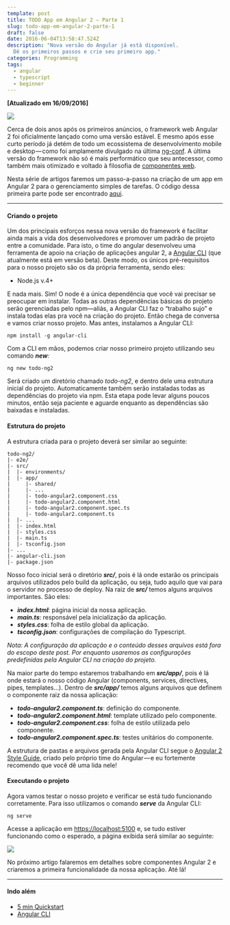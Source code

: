 ```yaml
---
template: post
title: TODO App em Angular 2 — Parte 1
slug: todo-app-em-angular-2-parte-1
draft: false
date: 2016-06-04T13:58:47.524Z
description: "Nova versão do Angular já está disponível.
  Dê os primeiros passos e crie seu primeiro app."
categories: Programming
tags:
  - angular
  - typescript
  - beginner
---
```


**\[Atualizado em 16/09/2016\]**

![](/media/todo-app-angular-1.cover.jpeg)

Cerca de dois anos após os primeiros anúncios, o framework web Angular 2 foi oficialmente lançado como uma versão estável. E mesmo após esse curto período já detém de todo um ecossistema de desenvolvimento mobile e desktop — como foi amplamente divulgado na última [ng-conf](https://www.youtube.com/watch?v=gdlpE9vPQFs). A última versão do framework não só é mais performático que seu antecessor, como também mais otimizado e voltado à filosofia de [componentes web](https://www.w3.org/wiki/WebComponents/).

Nesta série de artigos faremos um passo-a-passo na criação de um app em Angular 2 para o gerenciamento simples de tarefas. O código dessa primeira parte pode ser encontrado [aqui](https://gitlab.com/avantez/todo-ng2/tree/part1).

---

#### Criando o projeto

Um dos principais esforços nessa nova versão do framework é facilitar ainda mais a vida dos desenvolvedores e promover um padrão de projeto entre a comunidade. Para isto, o time do angular desenvolveu uma ferramenta de apoio na criação de aplicações angular 2, a [Angular CLI](https://github.com/angular/angular-cli) (que atualmente está em versão beta). Deste modo, os únicos pré-requisitos para o nosso projeto são os da própria ferramenta, sendo eles:

-   Node.js v.4+

E nada mais. Sim! O node é a única dependência que você vai precisar se preocupar em instalar. Todas as outras dependências básicas do projeto serão gerenciadas pelo npm—aliás, a Angular CLI faz o “trabalho sujo” e instala todas elas pra você na criação do projeto. Então chega de conversa e vamos criar nosso projeto. Mas antes, instalamos a Angular CLI:

```
npm install -g angular-cli
```

Com a CLI em mãos, podemos criar nosso primeiro projeto utilizando seu comando **_new_**_:_

```
ng new todo-ng2
```

Será criado um diretório chamado _todo-ng2_, e dentro dele uma estrutura inicial do projeto. Automaticamente também serão instaladas todas as dependências do projeto via npm. Esta etapa pode levar alguns poucos minutos, então seja paciente e aguarde enquanto as dependências são baixadas e instaladas.

#### Estrutura do projeto

A estrutura criada para o projeto deverá ser similar ao seguinte:

```
todo-ng2/
|- e2e/
|- src/
|  |- environments/ 
|  |- app/
|     |- shared/
|     |- ...
|     |- todo-angular2.component.css
|     |- todo-angular2.component.html
|     |- todo-angular2.component.spec.ts
|     |- todo-angular2.component.ts
|  |- ...
|  |- index.html
|  |- styles.css
|  |- main.ts
|  |- tsconfig.json
|- ...
|- angular-cli.json
|- package.json
```

Nosso foco inicial será o diretório **_src/_**, pois é lá onde estarão os principais arquivos utilizados pelo build da aplicação, ou seja, tudo aquilo que vai para o servidor no processo de deploy. Na raiz de **_src/_** temos alguns arquivos importantes. São eles:

-   **_index.html_**: página inicial da nossa aplicação.
-   **_main.ts_**: responsável pela inicialização da aplicação.
-   **_styles.css_**: folha de estilo global da aplicação.
-   **_tsconfig.json_**: configurações de compilação do Typescript.

_Nota: A configuração da aplicação e o conteúdo desses arquivos está fora do escopo deste post. Por enquanto usaremos as configurações predefinidas pela Angular CLI na criação do projeto._

Na maior parte do tempo estaremos trabalhando em **_src/app/_**, pois é lá onde estará o nosso código Angular (components, services, directives, pipes, templates...). Dentro de **_src/app/_** temos alguns arquivos que definem o componente raiz da nossa aplicação:

-   **_todo-angular2.component.ts_**: definição do componente.
-   **_todo-angular2.component.html_**: template utilizado pelo componente.
-   **_todo-angular2.component.css_**: folha de estilo utilizada pelo componente.
-   **_todo-angular2.component.spec.ts_**: testes unitários do componente.

A estrutura de pastas e arquivos gerada pela Angular CLI segue o [Angular 2 Style Guide](https://angular.io/styleguide), criado pelo próprio time do Angular — e eu fortemente recomendo que você dê uma lida nele!

#### Executando o projeto

Agora vamos testar o nosso projeto e verificar se está tudo funcionando corretamente. Para isso utilizamos o comando **_serve_** da Angular CLI:

```
ng serve
```

Acesse a aplicação em [https://localhost:5100](https://localhost:5100) e, se tudo estiver funcionando como o esperado, a página exibida será similar ao seguinte:

![](/media/angular-app.png)

No próximo artigo falaremos em detalhes sobre componentes Angular 2 e criaremos a primeira funcionalidade da nossa aplicação. Até lá!

---

#### Indo além

-   [5 min Quickstart](https://angular.io/docs/ts/latest/quickstart.html)
-   [Angular CLI](https://github.com/angular/angular-cli)